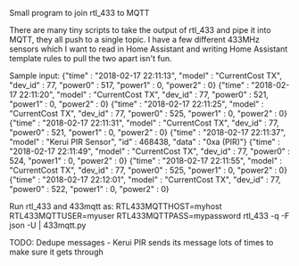 Small program to join rtl_433 to MQTT

There are many tiny scripts to take the output of rtl_433 and pipe it into
MQTT, they all push to a single topic. I have a few different 433MHz sensors
which I want to read in Home Assistant and writing Home Assistant template
rules to pull the two apart isn't fun.


Sample input:
{"time" : "2018-02-17 22:11:13", "model" : "CurrentCost TX", "dev_id" : 77, "power0" : 517, "power1" : 0, "power2" : 0}
{"time" : "2018-02-17 22:11:20", "model" : "CurrentCost TX", "dev_id" : 77, "power0" : 521, "power1" : 0, "power2" : 0}
{"time" : "2018-02-17 22:11:25", "model" : "CurrentCost TX", "dev_id" : 77, "power0" : 525, "power1" : 0, "power2" : 0}
{"time" : "2018-02-17 22:11:31", "model" : "CurrentCost TX", "dev_id" : 77, "power0" : 521, "power1" : 0, "power2" : 0}
{"time" : "2018-02-17 22:11:37", "model" : "Kerui PIR Sensor", "id" : 468438, "data" : "0xa (PIR)"}
{"time" : "2018-02-17 22:11:49", "model" : "CurrentCost TX", "dev_id" : 77, "power0" : 524, "power1" : 0, "power2" : 0}
{"time" : "2018-02-17 22:11:55", "model" : "CurrentCost TX", "dev_id" : 77, "power0" : 525, "power1" : 0, "power2" : 0}
{"time" : "2018-02-17 22:12:01", "model" : "CurrentCost TX", "dev_id" : 77, "power0" : 522, "power1" : 0, "power2" : 0}

Run rtl_433 and 433mqtt as:
RTL433MQTTHOST=myhost RTL433MQTTUSER=myuser RTL433MQTTPASS=mypassword rtl_433 -q -F json -U | 433mqtt.py

TODO:
Dedupe messages - Kerui PIR sends its message lots of times to make sure it
gets through
